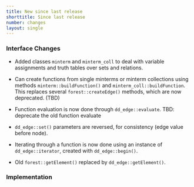```yaml
---
title: New since last release
shorttitle: Since last release
number: changes
layout: single
---
```


### Interface Changes

* Added classes ```minterm``` and ```minterm_coll``` to deal
    with variable assignments and truth tables over sets and relations.

* Can create functions from single minterms or minterm collections
    using methods ```minterm::buildFunction()``` and
    ```minterm_coll::buildFunction```.
    This replaces several ```forest::createEdge()``` methods,
    which are now deprecated. (TBD)

* Function evaluation is now done through ```dd_edge::evaluate```.
    TBD: deprecate the old function evaluate

* ```dd_edge::set()``` parameters are reversed, for consistency
    (edge value before node).

* Iterating through a function is now done using
    an instance of ```dd_edge::iterator```, created with
    ```dd_edge::begin()```.

* Old ```forest::getElement()``` replaced by ```dd_edge::getElement()```.

### Implementation

